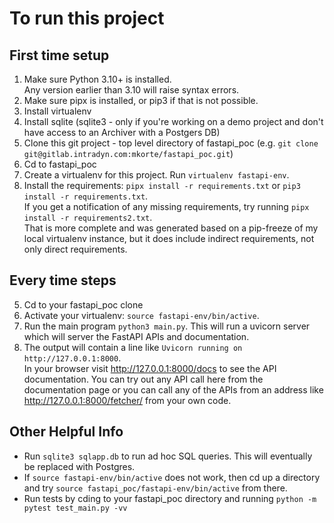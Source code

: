 # To run this project #

## First time setup ##

1.  Make sure Python 3.10+ is installed.  
    Any version earlier than 3.10 will raise syntax errors.
2.  Make sure pipx is installed, or pip3 if that is not possible.
3.  Install virtualenv
4.  Install sqlite (sqlite3 - only if you're working on a demo project
    and don't have access to an Archiver with a Postgers DB)
5.  Clone this git project - top level directory of fastapi_poc 
    (e.g. `git clone git@gitlab.intradyn.com:mkorte/fastapi_poc.git`)
6.  Cd to fastapi_poc
7.  Create a virtualenv for this project.  Run `virtualenv fastapi-env`.
8.  Install the requirements: `pipx install -r requirements.txt` or `pip3 install -r requirements.txt`.  
    If you get a notification of any missing requirements, try running `pipx install -r requirements2.txt`.  
    That is more complete and was generated based on a pip-freeze of my local virtualenv instance, 
    but it does include indirect requirements, not only direct requirements.

## Every time steps ##

5.  Cd to your fastapi_poc clone
7.  Activate your virtualenv: `source fastapi-env/bin/active`.
8.  Run the main program `python3 main.py`.  This will run a uvicorn server which will server the FastAPI APIs and documentation.
9.  The output will contain a line like `Uvicorn running on http://127.0.0.1:8000`.  
    In your browser visit http://127.0.0.1:8000/docs to see the API documentation.
    You can try out any API call here from the documentation page or you can call
    any of the APIs from an address like http://127.0.0.1:8000/fetcher/ from your own code.


## Other Helpful Info ##

* Run `sqlite3 sqlapp.db` to run ad hoc SQL queries.  This will eventually be replaced with Postgres.
* If `source fastapi-env/bin/active` does not work, then cd up a directory and try `source fastapi_poc/fastapi-env/bin/active` from there.
* Run tests by cding to your fastapi_poc directory and running `python -m pytest test_main.py -vv`
